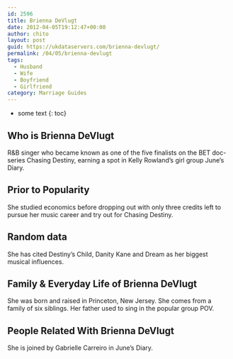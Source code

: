 ```yaml
---
id: 2596
title: Brienna DeVlugt
date: 2012-04-05T19:12:47+00:00
author: chito
layout: post
guid: https://ukdataservers.com/brienna-devlugt/
permalink: /04/05/brienna-devlugt
tags:
  - Husband
  - Wife
  - Boyfriend
  - Girlfriend
category: Marriage Guides
---
```


* some text
{: toc}


## Who is  Brienna DeVlugt
                  
                  
                  
R&B singer who became known as one of the five finalists on the BET doc-series Chasing Destiny, earning a spot in Kelly Rowland&#8217;s girl group June&#8217;s Diary.
                  
                
                
                
## Prior to Popularity 
                  
                  
                  
She studied economics before dropping out with only three credits left to pursue her music career and try out for Chasing Destiny.
                  
                
                
                
## Random data 
                  
                  
                  
She has cited Destiny&#8217;s Child, Danity Kane and Dream as her biggest musical influences.
                  
                
                
                
## Family & Everyday Life of Brienna DeVlugt
                  
                  
                  
She was born and raised in Princeton, New Jersey. She comes from a family of six siblings. Her father used to sing in the popular group POV.
                  
                
                
                
## People Related With  Brienna DeVlugt
                  
                  
                  
She is joined by Gabrielle Carreiro in June&#8217;s Diary.
                  
                
              
            
          
          
          
    
    
  
